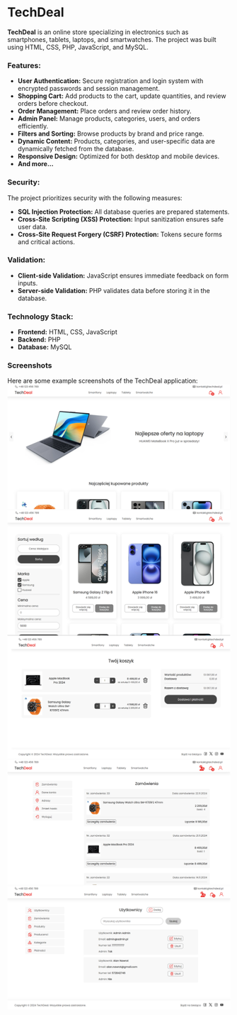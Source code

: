 # TechDeal

**TechDeal** is an online store specializing in electronics such as smartphones, tablets, laptops, and smartwatches. The project was built using HTML, CSS, PHP, JavaScript, and MySQL.

### Features:
- **User Authentication:** Secure registration and login system with encrypted passwords and session management.
- **Shopping Cart:** Add products to the cart, update quantities, and review orders before checkout.
- **Order Management:** Place orders and review order history.
- **Admin Panel:** Manage products, categories, users, and orders efficiently.
- **Filters and Sorting:** Browse products by brand and price range.
- **Dynamic Content:** Products, categories, and user-specific data are dynamically fetched from the database.
- **Responsive Design:** Optimized for both desktop and mobile devices.
- **And more...**

### Security:
The project prioritizes security with the following measures:
- **SQL Injection Protection:** All database queries are prepared statements.
- **Cross-Site Scripting (XSS) Protection:** Input sanitization ensures safe user data.
- **Cross-Site Request Forgery (CSRF) Protection:** Tokens secure forms and critical actions.

### Validation:
- **Client-side Validation:** JavaScript ensures immediate feedback on form inputs.
- **Server-side Validation:** PHP validates data before storing it in the database.

### Technology Stack:
- **Frontend:** HTML, CSS, JavaScript
- **Backend:** PHP
- **Database:** MySQL

### Screenshots
Here are some example screenshots of the TechDeal application:
![Homepage](screenshots/home.png)
![Smartphones Page](screenshots/smarthopnes.png)
![Cart Page](screenshots/cart.png)
![Account Page](screenshots/account.png)
![Admin Panel](screenshots/adminpanel.png)
